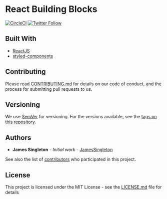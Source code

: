 # React Building Blocks

[![CircleCI](https://circleci.com/gh/JamesSingleton/react-building-blocks.svg?style=svg)](https://circleci.com/gh/JamesSingleton/react-building-blocks)
[![Twitter Follow](https://img.shields.io/twitter/follow/Design__Pattern.svg?style=social)](https://twitter.com/Design__Pattern)

## Built With

* [ReactJS](https://reactjs.org/)
* [styled-components](https://www.styled-components.com/)

## Contributing

Please read [CONTRIBUTING.md](CONTRIBUTING.md) for details on our code of conduct, and the process for submitting pull requests to us.

## Versioning

We use [SemVer](http://semver.org/) for versioning. For the versions available, see the [tags on this repository](https://github.com/JamesSingleton/react-building-blocks/tags).

## Authors

* **James Singleton** - *Initial work* - [JamesSingleton](https://github.com/JamesSingleton)

See also the list of [contributors](https://github.com/JamesSingleton/react-building-blocks/graphs/contributors) who participated in this project.

## License

This project is licensed under the MIT License - see the [LICENSE.md](LICENSE.md) file for details
